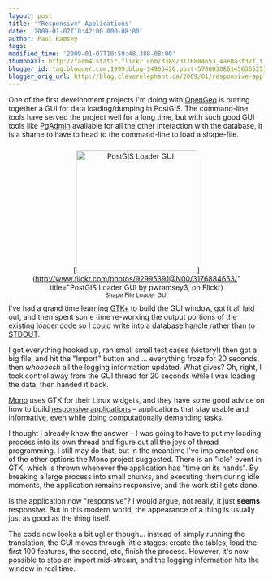 ```yaml
---
layout: post
title: '"Responsive" Applications'
date: '2009-01-07T10:42:00.000-08:00'
author: Paul Ramsey
tags: 
modified_time: '2009-01-07T10:59:48.388-08:00'
thumbnail: http://farm4.static.flickr.com/3389/3176884653_4ae0a3f37f_t.jpg
blogger_id: tag:blogger.com,1999:blog-14903426.post-5786030861456365251
blogger_orig_url: http://blog.cleverelephant.ca/2009/01/responsive-applications.html
---
```


One of the first development projects I'm doing with [OpenGeo](http://www.opengeo.org) is putting together a GUI for data loading/dumping in PostGIS.  The command-line tools have served the project well for a long time, but with such good GUI tools like [PgAdmin](http://www.pgadmin.org) available for all the other interaction with the database, it is a shame to have to head to the command-line to load a shape-file.<div style="float:right;margin:10px;text-align:center;">[<img src="http://farm4.static.flickr.com/3389/3176884653_4ae0a3f37f_m.jpg" width="239" height="240" alt="PostGIS Loader GUI" />](http://www.flickr.com/photos/92995391@N00/3176884653/" title="PostGIS Loader GUI by pwramsey3, on Flickr)<br/><small>Shape File Loader GUI</small></div>

I've had a grand time learning [GTK+](http://library.gnome.org/devel/gtk/stable/index.html) to build the GUI window, got it all laid out, and then spent some time re-working the output portions of the existing loader code so I could write into a database handle rather than to [STDOUT](http://en.wikipedia.org/wiki/Standard_streams).

I got everything hooked up, ran small small test cases (victory!) then got a big file, and hit the "Import" button and ... everything froze for 20 seconds, then *whoooosh* all the logging information updated. What gives? Oh, right, I took control away from the GUI thread for 20 seconds while I was loading the data, then handed it back.

[Mono](http://www.mono-project.com/) uses GTK for their Linux widgets, and they have some good advice on how to build [responsive applications](http://www.mono-project.com/Responsive_Applications) &ndash; applications that stay usable and informative, even while doing computationally demanding tasks.

I thought I already knew the answer &ndash; I was going to have to put my loading process into its own thread and figure out all the joys of thread programming. I still may do that, but in the meantime I've implemented one of the other options the Mono project suggested. There is an "idle" event in GTK, which is thrown whenever the application has "time on its hands". By breaking a large process into small chunks, and executing them during idle moments, the application remains responsive, and the work still gets done.

Is the application now "responsive"? I would argue, not really, it just **seems** responsive. But in this modern world, the appearance of a thing is usually just as good as the thing itself.

The code now looks a bit uglier though... instead of simply running the translation, the GUI moves through little stages: create the tables, load the first 100 features, the second, etc, finish the process.  However, it's now possible to stop an import mid-stream, and the logging information hits the window in real time.

